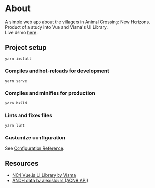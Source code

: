 # About
A simple web app about the villagers in Animal Crossing: New Horizons.   
Product of a study into Vue and Visma's UI Library.   
Live demo [here](https://acnh-zandrexrc.netlify.app/).


## Project setup
```
yarn install
```

### Compiles and hot-reloads for development
```
yarn serve
```

### Compiles and minifies for production
```
yarn build
```

### Lints and fixes files
```
yarn lint
```

### Customize configuration
See [Configuration Reference](https://cli.vuejs.org/config/).


## Resources
- [NC4 Vue.js UI Library by Visma](https://ux.visma.com/guidelines-resources/vuejs-ui-library/)
- [ANCH data by alexislours (ACNH API)](https://github.com/alexislours/ACNHAPI)
